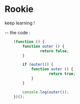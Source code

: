 # Rookie
keep learning !

-- the code : 
``` javascript
    (function () {
        function outer () {
                return false;
        }

        if (outer()) {
            function outer () {
                    return true;
            }    
        }

        console.log(outer());
    })();

```
